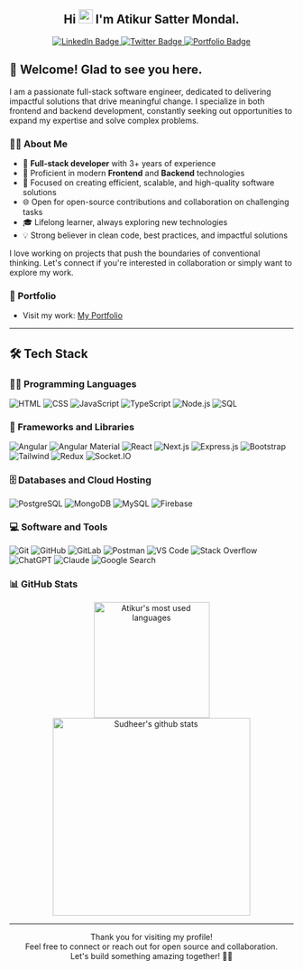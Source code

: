 <div id="header" align="center">
  <h2> Hi <img src="https://media.giphy.com/media/hvRJCLFzcasrR4ia7z/giphy.gif" width="25px"> I'm Atikur Satter Mondal.</h2>
  <div id="badges">
    <a href="https://www.linkedin.com/in/atikur-satter-mondal-a302ba1a5">
      <img src="https://img.shields.io/badge/LinkedIn-blue?style=for-the-badge&logo=linkedin&logoColor=white" alt="LinkedIn Badge"/>
    </a>
    <a href="https://twitter.com/atikursatter">
      <img src="https://img.shields.io/badge/Twitter-blue?style=for-the-badge&logo=twitter&logoColor=white" alt="Twitter Badge"/>
    </a>
    <a href="https://atikur0786.github.io/atikurs-portfolio">
      <img src="https://img.shields.io/badge/Portfolio-222222?style=for-the-badge&logo=githubpages&logoColor=white" alt="Portfolio Badge"/>
    </a>
  </div>
</div>

## 🙌 Welcome! Glad to see you here.

I am a passionate full-stack software engineer, dedicated to delivering impactful solutions that drive meaningful change. I specialize in both frontend and backend development, constantly seeking out opportunities to expand my expertise and solve complex problems.

### 👨‍💻 About Me

- 🚀 **Full-stack developer** with 3+ years of experience
- 🔧 Proficient in modern **Frontend** and **Backend** technologies
- 🎯 Focused on creating efficient, scalable, and high-quality software solutions
- 🌐 Open for open-source contributions and collaboration on challenging tasks
- 🎓 Lifelong learner, always exploring new technologies
- 💡 Strong believer in clean code, best practices, and impactful solutions

I love working on projects that push the boundaries of conventional thinking. Let's connect if you're interested in collaboration or simply want to explore my work.

### 📌 Portfolio

- Visit my work: [My Portfolio](https://atikur0786.github.io/atikurs-portfolio)
---

## 🛠️ Tech Stack

### 👨‍💻 Programming Languages

<p>    
    <img alt="HTML" src="https://img.shields.io/badge/HTML-E34F26.svg?logo=html5&logoColor=white">
    <img alt="CSS" src="https://img.shields.io/badge/CSS-1572B6.svg?logo=css3&logoColor=white">
    <img alt="JavaScript" src="https://img.shields.io/badge/JavaScript-F7DF1E.svg?logo=javascript&logoColor=black">
    <img alt="TypeScript" src="https://img.shields.io/badge/TypeScript-007ACC.svg?logo=typescript&logoColor=white">
    <img alt="Node.js" src="https://img.shields.io/badge/Node.js-43853D.svg?logo=node.js&logoColor=white">
    <img alt="SQL" src="https://custom-icon-badges.herokuapp.com/badge/SQL-025E8C.svg?logo=database&logoColor=white">
</p>

### 🧰 Frameworks and Libraries

<p>
    <img alt="Angular" src="https://img.shields.io/badge/Angular-DD0031.svg?logo=angular&logoColor=white">
    <img alt="Angular Material" src="https://img.shields.io/badge/Angular%20Material-FF7043.svg?logo=angular&logoColor=white">
    <img alt="React" src="https://img.shields.io/badge/React-20232a.svg?logo=react&logoColor=%2361DAFB">
    <img alt="Next.js" src="https://img.shields.io/badge/Next.js-000000.svg?logo=next.js&logoColor=white">
    <img alt="Express.js" src="https://img.shields.io/badge/Express.js-404d59.svg?logo=express&logoColor=white">
    <img alt="Bootstrap" src="https://img.shields.io/badge/Bootstrap-7952B3.svg?logo=bootstrap&logoColor=white">
    <img alt="Tailwind" src="https://img.shields.io/badge/Tailwind_CSS-38B2AC?logo=tailwind-css&logoColor=white">
    <img alt="Redux" src="https://img.shields.io/badge/Redux-764ABC?logo=redux&logoColor=white">
    <img alt="Socket.IO" src="https://img.shields.io/badge/Socket.IO-010101?logo=socket.io&logoColor=white">
</p>

### 🗄️ Databases and Cloud Hosting

<p>
    <img alt="PostgreSQL" src="https://img.shields.io/badge/PostgreSQL-316192.svg?logo=postgresql&logoColor=white">
    <img alt="MongoDB" src="https://img.shields.io/badge/MongoDB-4ea94b.svg?logo=mongodb&logoColor=white">
    <img alt="MySQL" src="https://img.shields.io/badge/MySQL-00f.svg?logo=mysql&logoColor=white">
    <img alt="Firebase" src="https://img.shields.io/badge/Firebase-039BE5?logo=Firebase&logoColor=white">
</p>

### 💻 Software and Tools

<p>
    <img alt="Git" src="https://img.shields.io/badge/Git-F05033.svg?logo=git&logoColor=white">
    <img alt="GitHub" src="https://img.shields.io/badge/GitHub-181717?logo=github&logoColor=white">
    <img alt="GitLab" src="https://img.shields.io/badge/GitLab-FCA121?logo=gitlab&logoColor=white">
    <img alt="Postman" src="https://img.shields.io/badge/Postman-FF6C37?logo=postman&logoColor=white">
    <img alt="VS Code" src="https://img.shields.io/badge/VS%20Code-0078d7.svg?logo=visual-studio-code&logoColor=white">
    <img alt="Stack Overflow" src="https://img.shields.io/badge/-Stack%20Overflow-FE7A16?logo=stack-overflow&logoColor=white">
    <img alt="ChatGPT" src="https://img.shields.io/badge/ChatGPT-00A67E?logo=openai&logoColor=white">
    <img alt="Claude" src="https://img.shields.io/badge/Claude-F6C915?logo=Anthropic&logoColor=white">
    <img alt="Google Search" src="https://img.shields.io/badge/Google_Search-4285F4?logo=google&logoColor=white">
</p>

### 📊 GitHub Stats

<div align="center">
    <a href="https://github.com/atikur0786">
      <img align="center" src="https://github-readme-stats.vercel.app/api/top-langs/?username=atikur0786&theme=light&count_private=true&layout=compact" width="205" alt="Atikur's most used         languages" />
    </a>
    <a href="https://github.com/atikur0786">
         <img align="center" src="https://github-readme-stats.vercel.app/api?username=atikur0786&show_icons=true&theme=light&line_height=27&include_all_commits=true&count_private=true&hide=issues,prs,contribs" width="350" alt="Sudheer's github stats"/>
    </a>
</div>

---

<p align="center">
Thank you for visiting my profile! <br>
Feel free to connect or reach out for open source and collaboration.<br>
Let's build something amazing together! 🚀✨
</p>
